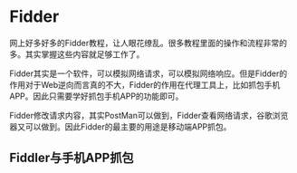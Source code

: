 # Fidder

网上好多好多的Fidder教程，让人眼花缭乱。很多教程里面的操作和流程非常的多。其实掌握这些内容就足够工作了。

Fidder其实是一个软件，可以模拟网络请求，可以模拟网络响应。但是Fidder的作用对于Web逆向而言真的不大，Fidder的作用在代理工具上，比如抓包手机APP。因此只需要学好抓包手机APP的功能即可。

Fidder修改请求内容，其实PostMan可以做到，Fidder查看网络请求，谷歌浏览器又可以做到。因此Fidder的最主要的用途是移动端APP抓包。

## Fiddler与手机APP抓包

